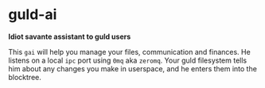 # guld-ai

__Idiot savante assistant to guld users__

This `gai` will help you manage your files, communication and finances. He listens on a local `ipc` port using `0mq` aka `zeromq`. Your guld filesystem tells him about any changes you make in userspace, and he enters them into the blocktree.

